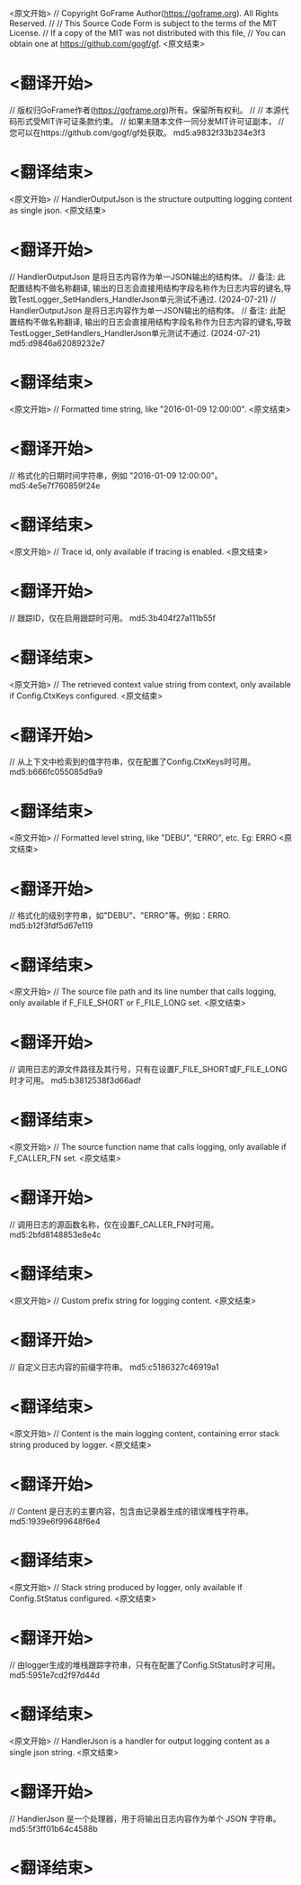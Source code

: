 
<原文开始>
// Copyright GoFrame Author(https://goframe.org). All Rights Reserved.
//
// This Source Code Form is subject to the terms of the MIT License.
// If a copy of the MIT was not distributed with this file,
// You can obtain one at https://github.com/gogf/gf.
<原文结束>

# <翻译开始>
// 版权归GoFrame作者(https://goframe.org)所有。保留所有权利。
//
// 本源代码形式受MIT许可证条款约束。
// 如果未随本文件一同分发MIT许可证副本，
// 您可以在https://github.com/gogf/gf处获取。 md5:a9832f33b234e3f3
# <翻译结束>


<原文开始>
// HandlerOutputJson is the structure outputting logging content as single json.
<原文结束>

# <翻译开始>
// HandlerOutputJson 是将日志内容作为单一JSON输出的结构体。
// 备注: 此配置结构不做名称翻译, 输出的日志会直接用结构字段名称作为日志内容的键名,导致TestLogger_SetHandlers_HandlerJson单元测试不通过.  (2024-07-21)
// HandlerOutputJson 是将日志内容作为单一JSON输出的结构体。
// 备注: 此配置结构不做名称翻译, 输出的日志会直接用结构字段名称作为日志内容的键名,导致TestLogger_SetHandlers_HandlerJson单元测试不通过.  (2024-07-21) md5:d9846a62089232e7
# <翻译结束>


<原文开始>
// Formatted time string, like "2016-01-09 12:00:00".
<原文结束>

# <翻译开始>
// 格式化的日期时间字符串，例如 "2016-01-09 12:00:00"。 md5:4e5e7f760859f24e
# <翻译结束>


<原文开始>
// Trace id, only available if tracing is enabled.
<原文结束>

# <翻译开始>
// 跟踪ID，仅在启用跟踪时可用。 md5:3b404f27a111b55f
# <翻译结束>


<原文开始>
// The retrieved context value string from context, only available if Config.CtxKeys configured.
<原文结束>

# <翻译开始>
// 从上下文中检索到的值字符串，仅在配置了Config.CtxKeys时可用。 md5:b666fc055085d9a9
# <翻译结束>


<原文开始>
// Formatted level string, like "DEBU", "ERRO", etc. Eg: ERRO
<原文结束>

# <翻译开始>
// 格式化的级别字符串，如"DEBU"、"ERRO"等。例如：ERRO. md5:b12f3fdf5d67e119
# <翻译结束>


<原文开始>
// The source file path and its line number that calls logging, only available if F_FILE_SHORT or F_FILE_LONG set.
<原文结束>

# <翻译开始>
// 调用日志的源文件路径及其行号，只有在设置F_FILE_SHORT或F_FILE_LONG时才可用。 md5:b3812538f3d66adf
# <翻译结束>


<原文开始>
// The source function name that calls logging, only available if F_CALLER_FN set.
<原文结束>

# <翻译开始>
// 调用日志的源函数名称，仅在设置F_CALLER_FN时可用。 md5:2bfd8148853e8e4c
# <翻译结束>


<原文开始>
// Custom prefix string for logging content.
<原文结束>

# <翻译开始>
// 自定义日志内容的前缀字符串。 md5:c5186327c46919a1
# <翻译结束>


<原文开始>
// Content is the main logging content, containing error stack string produced by logger.
<原文结束>

# <翻译开始>
// Content 是日志的主要内容，包含由记录器生成的错误堆栈字符串。 md5:1939e6f99648f6e4
# <翻译结束>


<原文开始>
// Stack string produced by logger, only available if Config.StStatus configured.
<原文结束>

# <翻译开始>
// 由logger生成的堆栈跟踪字符串，只有在配置了Config.StStatus时才可用。 md5:5951e7cd2f97d44d
# <翻译结束>


<原文开始>
// HandlerJson is a handler for output logging content as a single json string.
<原文结束>

# <翻译开始>
// HandlerJson 是一个处理器，用于将输出日志内容作为单个 JSON 字符串。 md5:5f3ff01b64c4588b
# <翻译结束>

